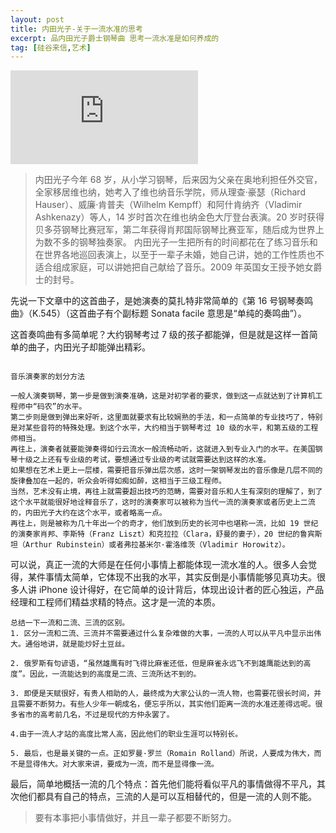 ```yaml
---
layout: post
title: 内田光子-关于一流水准的思考
excerpt: 品内田光子爵士钢琴曲 思考一流水准是如何养成的
tag: [硅谷来信,艺术]
---
```


<iframe frameborder="0" src="https://v.qq.com/txp/iframe/player.html?vid=r013107vf2j" allowFullScreen="true"></iframe>

>内田光子今年 68 岁，从小学习钢琴，后来因为父亲在奥地利担任外交官，全家移居维也纳，她考入了维也纳音乐学院，师从理查·豪瑟（Richard Hauser）、威廉·肯普夫（Wilhelm Kempff）和阿什肯纳齐（Vladimir Ashkenazy）等人，14 岁时首次在维也纳金色大厅登台表演。20 岁时获得贝多芬钢琴比赛冠军，第二年获得肖邦国际钢琴比赛亚军，随后成为世界上为数不多的钢琴独奏家。
>内田光子一生把所有的时间都花在了练习音乐和在世界各地巡回表演上，以至于一辈子未婚，她自己讲，她的工作性质也不适合组成家庭，可以讲她把自己献给了音乐。2009 年英国女王授予她女爵士的封号。

先说一下文章中的这首曲子，是她演奏的莫扎特非常简单的《第 16 号钢琴奏鸣曲》（K.545）（这首曲子有个副标题 Sonata facile 意思是“单纯的奏鸣曲”）。

这首奏鸣曲有多简单呢？大约钢琴考过 7 级的孩子都能弹，但是就是这样一首简单的曲子，内田光子却能弹出精彩。

```

音乐演奏家的划分方法

一般人演奏钢琴，第一步是做到演奏准确，这是对初学者的要求，做到这一点就达到了计算机工程师中“码农”的水平。
第二步则是做到弹出来好听，这里面就要求有比较娴熟的手法，和一点简单的专业技巧了，特别是对某些音符的特殊处理。到这个水平，大约相当于钢琴考过 10 级的水平，和第五级的工程师相当。
再往上，演奏者就要能弹奏得如行云流水一般流畅动听，这就进入到专业入门的水平。在美国钢琴十级之上还有专业级的考试，要想通过专业级的考试就需要达到这样的水准。
如果想在艺术上更上一层楼，需要把音乐弹出层次感，这时一架钢琴发出的音乐像是几层不同的旋律叠加在一起的，听众会听得如痴如醉，这相当于三级工程师。
当然，艺术没有止境，再往上就需要超出技巧的范畴，需要对音乐和人生有深刻的理解了，到了这个水平就能很好地诠释音乐了，这时的演奏家可以被称为当代一流的演奏家或者历史上二流的，内田光子大约在这个水平，或者略高一点。
再往上，则是被称为几十年出一个的奇才，他们放到历史的长河中也堪称一流，比如 19 世纪的演奏家肖邦、李斯特（Franz Liszt）和克拉拉（Clara，舒曼的妻子），20 世纪的鲁宾斯坦（Arthur Rubinstein）或者弗拉基米尔·霍洛维茨（Vladimir Horowitz）。

```

可以说，真正一流的大师是在任何小事情上都能体现一流水准的人。很多人会觉得，某件事情太简单，它体现不出我的水平，其实反倒是小事情能够见真功夫。很多人讲 iPhone 设计得好，在它简单的设计背后，体现出设计者的匠心独运，产品经理和工程师们精益求精的特点。这才是一流的本质。

```
总结一下一流和二流、三流的区别。
1. 区分一流和二流、三流并不需要通过什么复杂难做的大事，一流的人可以从平凡中显示出伟大。通俗地讲，就是能炒好土豆丝。

2. 俄罗斯有句谚语，“虽然雄鹰有时飞得比麻雀还低，但是麻雀永远飞不到雄鹰能达到的高度”。因此，一流能达到的高度是二流、三流所达不到的。

3. 即便是天赋很好，有贵人相助的人，最终成为大家公认的一流人物，也需要花很长时间，并且需要不断努力。有些人少年一朝成名，便忘乎所以，其实他们距离一流的水准还差得远呢。很多省市的高考前几名，不过是现代的方仲永罢了。

4.由于一流人才站的高度比常人高，因此他们的职业生涯可以特别长。

5. 最后，也是最关键的一点。正如罗曼·罗兰（Romain Rolland）所说，人要成为伟大，而不是显得伟大。对大家来讲，要成为一流，而不是显得像一流。

```
最后，简单地概括一流的几个特点：首先他们能将看似平凡的事情做得不平凡，其次他们都具有自己的特点，三流的人是可以互相替代的，但是一流的人则不能。

> 要有本事把小事情做好，并且一辈子都要不断努力。